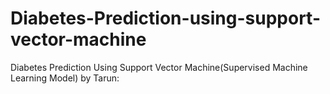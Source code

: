 # Diabetes-Prediction-using-support-vector-machine


Diabetes Prediction Using Support Vector Machine(Supervised Machine Learning Model) by Tarun:
